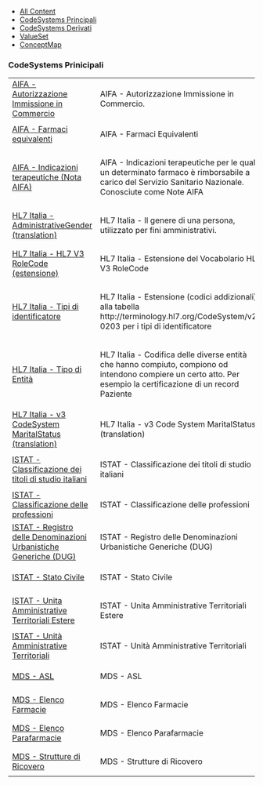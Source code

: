 <style>
  /* Style the tab content */
  .tabcontent {
    display: none;
  }
</style>
<ul class="nav nav-tabs">
  <li id="l1" class="nav-item">
    <a class="nav-link" href="./artifacts.html">All Content</a>
  </li>
  <li  id="l2" class="nav-item active">
    <a class="nav-link" href="./principalCodesystem.html">CodeSystems Principali</a>
  </li>
  <li id="l3" class="nav-item">
    <a class="nav-link" href="./anotherCodesystem.html">CodeSystems Derivati</a>
  </li>
  <li id="l4" class="nav-item">
    <a class="nav-link" href="./allValueset.html">ValueSet</a>
  </li>
  <li id="l5" class="nav-item">
    <a class="nav-link" href="./allConceptmap.html">ConceptMap</a>
  </li>
</ul>


<table class="table table-hover table-bordered table-sm">
<h3>CodeSystems Prinicipali</h3>
  <col style="width:20%" />
  <tbody>
    <tr>
      <td style="column-width:30%">
        <a href="CodeSystem-aifa-aic.html" title="CodeSystem/aifa-aic">AIFA - Autorizzazione Immissione in Commercio</a>
      </td>
      <td>
        <p>AIFA - Autorizzazione Immissione in Commercio.</p>
      </td>
    </tr>
    <tr>
      <td style="column-width:30%">
        <a href="CodeSystem-aifa-ge.html" title="CodeSystem/aifa-ge">AIFA - Farmaci equivalenti</a>
      </td>
      <td>
        <p>AIFA - Farmaci Equivalenti</p>
      </td>
    </tr>
    <tr>
      <td style="column-width:30%">
        <a href="CodeSystem-aifa-nota.html" title="CodeSystem/aifa-nota">AIFA - Indicazioni terapeutiche (Nota AIFA)</a>
      </td>
      <td>
        <p>AIFA - Indicazioni terapeutiche per le quali un determinato farmaco è rimborsabile a carico del Servizio Sanitario Nazionale. Conosciute come Note AIFA</p>
      </td>
    </tr>
    <tr>
      <td style="column-width:30%">
        <a href="CodeSystem-administrative-gender.html" title="CodeSystem/administrative-gender">HL7 Italia - AdministrativeGender (translation)</a>
      </td>
      <td>
        <p>HL7 Italia - Il genere di una persona, utilizzato per fini amministrativi.</p>
      </td>
    </tr>
    <tr>
      <td style="column-width:30%">
        <a href="CodeSystem-it-V3RoleCode.html" title="CodeSystem/it-V3RoleCode">HL7 Italia - HL7 V3 RoleCode (estensione)</a>
      </td>
      <td>
        <p>HL7 Italia - Estensione del Vocabolario HL7 V3 RoleCode</p>
      </td>
    </tr>
    <tr>
      <td style="column-width:30%">
        <a href="CodeSystem-it-identifier-type.html" title="CodeSystem/it-identifier-type">HL7 Italia - Tipi di identificatore</a>
      </td>
      <td>
        <p>HL7 Italia - Estensione (codici addizionali) alla tabella http://terminology.hl7.org/CodeSystem/v2-0203 per i tipi di identificatore</p>
      </td>
    </tr>
    <tr>
      <td style="column-width:30%">
        <a href="CodeSystem-it-tipoEntita.html" title="CodeSystem/it-tipoEntita">HL7 Italia - Tipo di Entità</a>
      </td>
      <td>
        <p>HL7 Italia - Codifica delle diverse entità che hanno compiuto, compiono od intendono compiere un certo atto. Per esempio la certificazione di un record Paziente</p>
      </td>
    </tr>
    <tr>
      <td style="column-width:30%">
        <a href="CodeSystem-v3-MaritalStatus.html" title="CodeSystem/v3-MaritalStatus">HL7 Italia - v3 CodeSystem MaritalStatus (translation)</a>
      </td>
      <td>
        <p>
            HL7 Italia - v3 Code System MaritalStatus (translation)
        </p>
      </td>
    </tr>
    <tr>
      <td style="column-width:30%">
        <a href="CodeSystem-istat-ctsi03.html" title="CodeSystem/istat-ctsi03">ISTAT - Classificazione dei titoli di studio italiani</a>
      </td>
      <td>
        <p>ISTAT - Classificazione dei titoli di studio italiani</p>
      </td>
    </tr>
    <tr>
      <td style="column-width:30%">
        <a href="CodeSystem-istat-professioni.html" title="CodeSystem/istat-professioni">ISTAT - Classificazione delle professioni</a>
      </td>
      <td>
        <p>ISTAT - Classificazione delle professioni</p>
      </td>
    </tr>
    <tr>
      <td style="column-width:30%">
        <a href="CodeSystem-dug.html" title="CodeSystem/dug">ISTAT - Registro delle Denominazioni Urbanistiche Generiche (DUG)</a>
      </td>
      <td>
        <p>ISTAT - Registro delle Denominazioni Urbanistiche Generiche (DUG)</p>
      </td>
    </tr>
    <tr>
      <td style="column-width:30%">
        <a href="CodeSystem-istat-statoCivile.html" title="CodeSystem/istat-statoCivile">ISTAT - Stato Civile</a>
      </td>
      <td>
        <p>ISTAT - Stato Civile</p>
      </td>
    </tr>
    <tr>
      <td style="column-width:30%">
        <a href="CodeSystem-istat-unitaAmministrativeTerritorialiEstere.html" title="CodeSystem/istat-unitaAmministrativeTerritorialiEstere">ISTAT - Unita Amministrative Territoriali Estere</a>
      </td>
      <td>
        <p>ISTAT - Unita Amministrative Territoriali Estere</p>
      </td>
    </tr>
    <tr>
      <td style="column-width:30%">
        <a href="CodeSystem-istat-unitaAmministrativeTerritoriali.html" title="CodeSystem/istat-unitaAmministrativeTerritoriali">ISTAT - Unità Amministrative Territoriali</a>
      </td>
      <td>
        <p>ISTAT - Unità Amministrative Territoriali</p>
      </td>
    </tr>
    <tr>
      <td style="column-width:30%">
        <a href="CodeSystem-cs-asl.html" title="CodeSystem/cs-asl">MDS - ASL</a>
      </td>
      <td>
        <p>MDS - ASL</p>
      </td>
    </tr>
    <tr>
      <td style="column-width:30%">
        <a href="CodeSystem-minsan-farmacie.html" title="CodeSystem/minsan-farmacie">MDS - Elenco Farmacie</a>
      </td>
      <td>
        <p>MDS - Elenco Farmacie</p>
      </td>
    </tr>
    <tr>
      <td style="column-width:30%">
        <a href="CodeSystem-minsan-parafarmacie.html" title="CodeSystem/minsan-parafarmacie">MDS - Elenco Parafarmacie</a>
      </td>
      <td>
        <p>MDS - Elenco Parafarmacie</p>
      </td>
    </tr>
    <tr>
      <td style="column-width:30%">
        <a href="CodeSystem-minsan-hsp.html" title="CodeSystem/minsan-hsp">MDS - Strutture di Ricovero</a>
      </td>
      <td>
        <p>MDS - Strutture di Ricovero</p>
      </td>
    </tr>
  </tbody>
</table>
<script>
document.getElementsByClassName("markdown-toc")[0].remove()

</script>